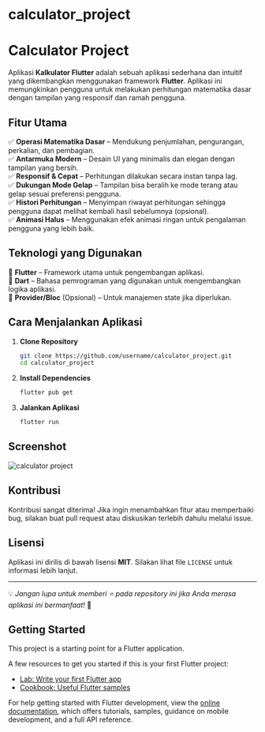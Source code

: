 # calculator_project

# Calculator Project

Aplikasi **Kalkulator Flutter** adalah sebuah aplikasi sederhana dan intuitif yang dikembangkan menggunakan framework **Flutter**. Aplikasi ini memungkinkan pengguna untuk melakukan perhitungan matematika dasar dengan tampilan yang responsif dan ramah pengguna.

## Fitur Utama
✅ **Operasi Matematika Dasar** – Mendukung penjumlahan, pengurangan, perkalian, dan pembagian.  
✅ **Antarmuka Modern** – Desain UI yang minimalis dan elegan dengan tampilan yang bersih.  
✅ **Responsif & Cepat** – Perhitungan dilakukan secara instan tanpa lag.  
✅ **Dukungan Mode Gelap** – Tampilan bisa beralih ke mode terang atau gelap sesuai preferensi pengguna.  
✅ **Histori Perhitungan** – Menyimpan riwayat perhitungan sehingga pengguna dapat melihat kembali hasil sebelumnya (opsional).  
✅ **Animasi Halus** – Menggunakan efek animasi ringan untuk pengalaman pengguna yang lebih baik.  

## Teknologi yang Digunakan
🔹 **Flutter** – Framework utama untuk pengembangan aplikasi.  
🔹 **Dart** – Bahasa pemrograman yang digunakan untuk mengembangkan logika aplikasi.  
🔹 **Provider/Bloc** (Opsional) – Untuk manajemen state jika diperlukan.  

## Cara Menjalankan Aplikasi
1. **Clone Repository**
   ```sh
   git clone https://github.com/username/calculator_project.git
   cd calculator_project
   ```
2. **Install Dependencies**
   ```sh
   flutter pub get
   ```
3. **Jalankan Aplikasi**
   ```sh
   flutter run
   ```

## Screenshot
![calculator project](https://github.com/user-attachments/assets/170c624a-b2b2-4dce-9030-3129a6e3127d)


## Kontribusi
Kontribusi sangat diterima! Jika ingin menambahkan fitur atau memperbaiki bug, silakan buat pull request atau diskusikan terlebih dahulu melalui issue.

## Lisensi
Aplikasi ini dirilis di bawah lisensi **MIT**. Silakan lihat file `LICENSE` untuk informasi lebih lanjut.

---
💡 *Jangan lupa untuk memberi ⭐ pada repository ini jika Anda merasa aplikasi ini bermanfaat!* 🚀



## Getting Started

This project is a starting point for a Flutter application.

A few resources to get you started if this is your first Flutter project:

- [Lab: Write your first Flutter app](https://docs.flutter.dev/get-started/codelab)
- [Cookbook: Useful Flutter samples](https://docs.flutter.dev/cookbook)

For help getting started with Flutter development, view the
[online documentation](https://docs.flutter.dev/), which offers tutorials,
samples, guidance on mobile development, and a full API reference.
